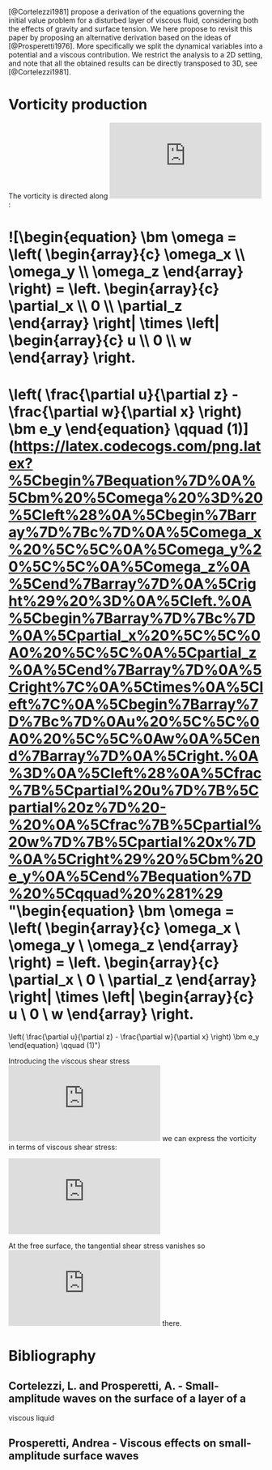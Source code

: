 

\[@Cortelezzi1981\] propose a derivation of the equations governing the
initial value problem for a disturbed layer of viscous fluid,
considering both the effects of gravity and surface tension. We here
propose to revisit this paper by proposing an alternative derivation
based on the ideas of \[@Prosperetti1976\]. More specifically we split
the dynamical variables into a potential and a viscous contribution. We
restrict the analysis to a 2D setting, and note that all the obtained
results can be directly transposed to 3D, see \[@Cortelezzi1981\].

# Vorticity production

The vorticity is directed along
![\\boldsymbol e\_y](https://latex.codecogs.com/png.latex?%5Cboldsymbol%20e_y "\boldsymbol e_y"):

![\\begin{equation}
\\bm \\omega = \\left(
\\begin{array}{c}
\\omega\_x \\\\
\\omega\_y \\\\
\\omega\_z
\\end{array}
\\right) =
\\left.
\\begin{array}{c}
\\partial\_x \\\\
0 \\\\
\\partial\_z
\\end{array}
\\right\|
\\times
\\left\|
\\begin{array}{c}
u \\\\
0 \\\\
w
\\end{array}
\\right.
=
\\left(
\\frac{\\partial u}{\\partial z} - 
\\frac{\\partial w}{\\partial x}
\\right) \\bm e\_y
\\end{equation} \\qquad (1)](https://latex.codecogs.com/png.latex?%5Cbegin%7Bequation%7D%0A%5Cbm%20%5Comega%20%3D%20%5Cleft%28%0A%5Cbegin%7Barray%7D%7Bc%7D%0A%5Comega_x%20%5C%5C%0A%5Comega_y%20%5C%5C%0A%5Comega_z%0A%5Cend%7Barray%7D%0A%5Cright%29%20%3D%0A%5Cleft.%0A%5Cbegin%7Barray%7D%7Bc%7D%0A%5Cpartial_x%20%5C%5C%0A0%20%5C%5C%0A%5Cpartial_z%0A%5Cend%7Barray%7D%0A%5Cright%7C%0A%5Ctimes%0A%5Cleft%7C%0A%5Cbegin%7Barray%7D%7Bc%7D%0Au%20%5C%5C%0A0%20%5C%5C%0Aw%0A%5Cend%7Barray%7D%0A%5Cright.%0A%3D%0A%5Cleft%28%0A%5Cfrac%7B%5Cpartial%20u%7D%7B%5Cpartial%20z%7D%20-%20%0A%5Cfrac%7B%5Cpartial%20w%7D%7B%5Cpartial%20x%7D%0A%5Cright%29%20%5Cbm%20e_y%0A%5Cend%7Bequation%7D%20%5Cqquad%20%281%29 "\begin{equation}
\bm \omega = \left(
\begin{array}{c}
\omega_x \\
\omega_y \\
\omega_z
\end{array}
\right) =
\left.
\begin{array}{c}
\partial_x \\
0 \\
\partial_z
\end{array}
\right|
\times
\left|
\begin{array}{c}
u \\
0 \\
w
\end{array}
\right.
=
\left(
\frac{\partial u}{\partial z} - 
\frac{\partial w}{\partial x}
\right) \bm e_y
\end{equation} \qquad (1)")

Introducing the viscous shear stress ![\\tau\_{xz} = \\mu \\left(
\\frac{\\partial u}{\\partial z} + \\frac{\\partial w}{\\partial x} \\right)](https://latex.codecogs.com/png.latex?%5Ctau_%7Bxz%7D%20%3D%20%5Cmu%20%5Cleft%28%0A%5Cfrac%7B%5Cpartial%20u%7D%7B%5Cpartial%20z%7D%20%2B%20%5Cfrac%7B%5Cpartial%20w%7D%7B%5Cpartial%20x%7D%20%5Cright%29 "\tau_{xz} = \mu \left(
\frac{\partial u}{\partial z} + \frac{\partial w}{\partial x} \right)")
we can express the vorticity in terms of viscous shear stress:

![\\begin{equation}
\\omega\_y = \\frac{\\tau\_{xz}}{\\mu} - 2 \\frac{\\partial w}{\\partial x}
\\end{equation} \\qquad (2)](https://latex.codecogs.com/png.latex?%5Cbegin%7Bequation%7D%0A%5Comega_y%20%3D%20%5Cfrac%7B%5Ctau_%7Bxz%7D%7D%7B%5Cmu%7D%20-%202%20%5Cfrac%7B%5Cpartial%20w%7D%7B%5Cpartial%20x%7D%0A%5Cend%7Bequation%7D%20%5Cqquad%20%282%29 "\begin{equation}
\omega_y = \frac{\tau_{xz}}{\mu} - 2 \frac{\partial w}{\partial x}
\end{equation} \qquad (2)")

At the free surface, the tangential shear stress vanishes so
![\\omega\_y = - 2 \\frac{\\partial w}{\\partial x}](https://latex.codecogs.com/png.latex?%5Comega_y%20%3D%20-%202%20%5Cfrac%7B%5Cpartial%20w%7D%7B%5Cpartial%20x%7D "\omega_y = - 2 \frac{\partial w}{\partial x}")
there.

# Bibliography

## Cortelezzi, L. and Prosperetti, A. - Small-amplitude waves on the surface of a layer of a

viscous liquid

## Prosperetti, Andrea - Viscous effects on small-amplitude surface waves
